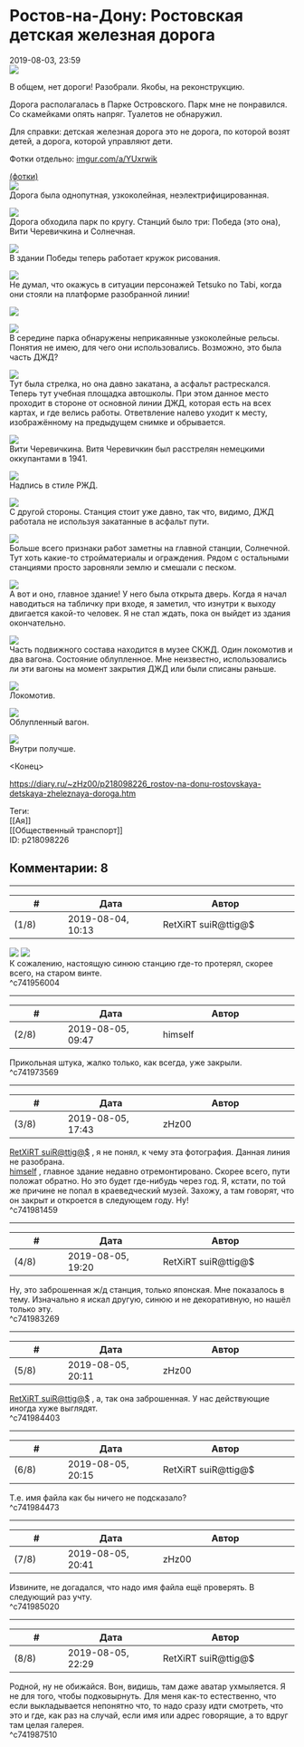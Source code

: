 Ростов-на-Дону: Ростовская детская железная дорога
==================================================

  
2019-08-03, 23:59  
   [![](https://i.imgur.com/AZRFRRul.jpg)](https://i.imgur.com/AZRFRRu.jpg)     
   
 В общем, нет дороги! Разобрали. Якобы, на реконструкцию.   
   
 Дорога располагалась в Парке Островского. Парк мне не понравился. Со скамейками опять напряг. Туалетов не обнаружил.   
   
 Для справки: детская железная дорога это не дорога, по которой возят детей, а дорога, которой управляют дети.   
   
 Фотки отдельно:  [imgur.com/a/YUxrwik](https://imgur.com/a/YUxrwik)    
   
  [(фотки)](https://zHz00.diary.ru/p218098226.htm?index=1#linkmore218098226m1)       
  [![](https://i.imgur.com/2BxspKNl.jpg)](https://i.imgur.com/2BxspKN.jpg)    
 Дорога была однопутная, узкоколейная, неэлектрифицированная.   
   
  [![](https://i.imgur.com/k2b9g79l.jpg)](https://i.imgur.com/k2b9g79.jpg)    
 Дорога обходила парк по кругу. Станций было три: Победа (это она), Вити Черевичкина и Солнечная.   
   
  [![](https://i.imgur.com/ZcydGY3l.jpg)](https://i.imgur.com/ZcydGY3.jpg)    
 В здании Победы теперь работает кружок рисования.   
   
  [![](https://i.imgur.com/UPHme1Ml.jpg)](https://i.imgur.com/UPHme1M.jpg)    
 Не думал, что окажусь в ситуации персонажей Tetsuko no Tabi, когда они стояли на платформе разобранной линии!   
   
  [![](https://i.imgur.com/vql68O6l.jpg)](https://i.imgur.com/vql68O6.jpg)    
   
  [![](https://i.imgur.com/1Ip5yokl.jpg)](https://i.imgur.com/1Ip5yok.jpg)    
 В середине парка обнаружены неприкаянные узкоколейные рельсы. Понятия не имею, для чего они использовались. Возможно, это была часть ДЖД?   
   
  [![](https://i.imgur.com/GpDO6VAl.jpg)](https://i.imgur.com/GpDO6VA.jpg)    
 Тут была стрелка, но она давно закатана, а асфальт растрескался. Теперь тут учебная площадка автошколы. При этом данное место проходит в стороне от основной линии ДЖД, которая есть на всех картах, и где велись работы. Ответвление налево уходит к месту, изображённому на предыдущем снимке и обрывается.   
   
  [![](https://i.imgur.com/BE0TFZpl.jpg)](https://i.imgur.com/BE0TFZp.jpg)    
 Вити Черевичкина. Витя Черевичкин был расстрелян немецкими оккупантами в 1941.   
   
  [![](https://i.imgur.com/UnaXSr7l.jpg)](https://i.imgur.com/UnaXSr7.jpg)    
 Надпись в стиле РЖД.   
   
  [![](https://i.imgur.com/2ZQuIw0l.jpg)](https://i.imgur.com/2ZQuIw0.jpg)    
 С другой стороны. Станция стоит уже давно, так что, видимо, ДЖД работала не используя закатанные в асфальт пути.   
   
  [![](https://i.imgur.com/19TeYAql.jpg)](https://i.imgur.com/19TeYAq.jpg)    
 Больше всего признаки работ заметны на главной станции, Солнечной. Тут хоть какие-то стройматериалы и ограждения. Рядом с остальными станциями просто заровняли землю и смешали с песком.   
   
  [![](https://i.imgur.com/VaCjaLal.jpg)](https://i.imgur.com/VaCjaLa.jpg)    
 А вот и оно, главное здание! У него была открыта дверь. Когда я начал наводиться на табличку при входе, я заметил, что изнутри к выходу двигается какой-то человек. Я не стал ждать, пока он выйдет из здания окончательно.   
   
  [![](https://i.imgur.com/w7MEsBcl.jpg)](https://i.imgur.com/w7MEsBc.jpg)    
 Часть подвижного состава находится в музее СКЖД. Один локомотив и два вагона. Состояние облупленное. Мне неизвестно, использовались ли эти вагоны на момент закрытия ДЖД или были списаны раньше.   
   
  [![](https://i.imgur.com/eTYlGxql.jpg)](https://i.imgur.com/eTYlGxq.jpg)    
 Локомотив.   
   
  [![](https://i.imgur.com/GglcOp8l.jpg)](https://i.imgur.com/GglcOp8.jpg)    
 Облупленный вагон.   
   
  [![](https://i.imgur.com/1kkhB7Ll.jpg)](https://i.imgur.com/1kkhB7L.jpg)    
 Внутри получше.   
      
   
 <Конец>   
  
<https://diary.ru/~zHz00/p218098226_rostov-na-donu-rostovskaya-detskaya-zheleznaya-doroga.htm>  
  
Теги:  
[[Ая]]  
[[Общественный транспорт]]  
ID: p218098226  


Комментарии: 8
--------------

  


---



|         #         |              Дата              |                     Автор                     |           ID           |
| --- | --- | --- | --- |
| (1/8) | 2019-08-04, 10:13 | RetXiRT suiR@ttig@$ | c741956004 |

  
   [![](https://i.postimg.cc/hzn8rb1X/abandoned-japan-169.jpg)](https://zHz00.diary.ru/p218098226.htm?index=1#linkmore218098226m1)    ![](https://i.postimg.cc/RF6Pvg3L/abandoned-japan-169.jpg)     
  К сожалению, настоящую синюю станцию где-то протерял, скорее всего, на старом винте.     
 ^c741956004

---



|         #         |              Дата              |                     Автор                     |           ID           |
| --- | --- | --- | --- |
| (2/8) | 2019-08-05, 09:47 | himself | c741973569 |

  
 Прикольная штука, жалко только, как всегда, уже закрыли.   
 ^c741973569

---



|         #         |              Дата              |                     Автор                     |           ID           |
| --- | --- | --- | --- |
| (3/8) | 2019-08-05, 17:43 | zHz00 | c741981459 |

  
  [RetXiRT suiR@ttig@$](http://Hellspawn.diary.ru "Fission Chips")  , я не понял, к чему эта фотография. Данная линия не разобрана.   
  [himself](http://himself.diary.ru "void")  , главное здание недавно отремонтировано. Скорее всего, пути положат обратно. Но это будет где-нибудь через год. Я, кстати, по той же причине не попал в краеведческий музей. Захожу, а там говорят, что он закрыт и откроется в следующем году. Ну!   
 ^c741981459

---



|         #         |              Дата              |                     Автор                     |           ID           |
| --- | --- | --- | --- |
| (4/8) | 2019-08-05, 19:20 | RetXiRT suiR@ttig@$ | c741983269 |

  
  Ну, это заброшенная ж/д станция, только японская. Мне показалось в тему. Изначально я искал другую, синюю и не декоративную, но нашёл только эту.    
 ^c741983269

---



|         #         |              Дата              |                     Автор                     |           ID           |
| --- | --- | --- | --- |
| (5/8) | 2019-08-05, 20:11 | zHz00 | c741984403 |

  
  [RetXiRT suiR@ttig@$](http://Hellspawn.diary.ru "Fission Chips")  , а, так она заброшенная. У нас действующие иногда хуже выглядят.   
 ^c741984403

---



|         #         |              Дата              |                     Автор                     |           ID           |
| --- | --- | --- | --- |
| (6/8) | 2019-08-05, 20:15 | RetXiRT suiR@ttig@$ | c741984473 |

  
  Т.е. имя файла как бы ничего не подсказало?    
 ^c741984473

---



|         #         |              Дата              |                     Автор                     |           ID           |
| --- | --- | --- | --- |
| (7/8) | 2019-08-05, 20:41 | zHz00 | c741985020 |

  
 Извините, не догадался, что надо имя файла ещё проверять. В следующий раз учту.   
 ^c741985020

---



|         #         |              Дата              |                     Автор                     |           ID           |
| --- | --- | --- | --- |
| (8/8) | 2019-08-05, 22:29 | RetXiRT suiR@ttig@$ | c741987510 |

  
 Родной, ну не обижайся. Вон, видишь, там даже аватар ухмыляется. Я не для того, чтобы подковырнуть. Для меня как-то естественно, что если выкладывается непонятно что, то надо сразу идти смотреть, что это и где, как раз на случай, если имя или адрес говорящие, а то вдруг там целая галерея.   
 ^c741987510